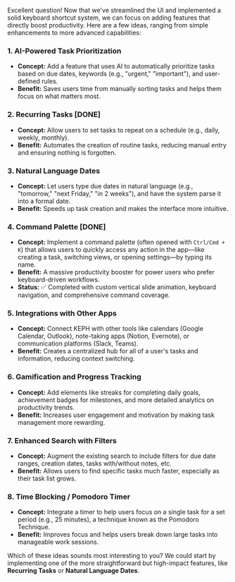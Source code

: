 


          
Excellent question! Now that we've streamlined the UI and implemented a solid keyboard shortcut system, we can focus on adding features that directly boost productivity. Here are a few ideas, ranging from simple enhancements to more advanced capabilities:

### 1. **AI-Powered Task Prioritization**

- **Concept:** Add a feature that uses AI to automatically prioritize tasks based on due dates, keywords (e.g., "urgent," "important"), and user-defined rules.
- **Benefit:** Saves users time from manually sorting tasks and helps them focus on what matters most.

### 2. **Recurring Tasks [DONE]**

- **Concept:** Allow users to set tasks to repeat on a schedule (e.g., daily, weekly, monthly).
- **Benefit:** Automates the creation of routine tasks, reducing manual entry and ensuring nothing is forgotten.

### 3. **Natural Language Dates**

- **Concept:** Let users type due dates in natural language (e.g., "tomorrow," "next Friday," "in 2 weeks"), and have the system parse it into a formal date.
- **Benefit:** Speeds up task creation and makes the interface more intuitive.

### 4. **Command Palette [DONE]**

- **Concept:** Implement a command palette (often opened with `Ctrl/Cmd + K`) that allows users to quickly access any action in the app—like creating a task, switching views, or opening settings—by typing its name.
- **Benefit:** A massive productivity booster for power users who prefer keyboard-driven workflows.
- **Status:** ✅ Completed with custom vertical slide animation, keyboard navigation, and comprehensive command coverage.

### 5. **Integrations with Other Apps**

- **Concept:** Connect KEPH with other tools like calendars (Google Calendar, Outlook), note-taking apps (Notion, Evernote), or communication platforms (Slack, Teams).
- **Benefit:** Creates a centralized hub for all of a user's tasks and information, reducing context switching.

### 6. **Gamification and Progress Tracking**

- **Concept:** Add elements like streaks for completing daily goals, achievement badges for milestones, and more detailed analytics on productivity trends.
- **Benefit:** Increases user engagement and motivation by making task management more rewarding.

### 7. **Enhanced Search with Filters**

- **Concept:** Augment the existing search to include filters for due date ranges, creation dates, tasks with/without notes, etc.
- **Benefit:** Allows users to find specific tasks much faster, especially as their task list grows.

### 8. **Time Blocking / Pomodoro Timer**

- **Concept:** Integrate a timer to help users focus on a single task for a set period (e.g., 25 minutes), a technique known as the Pomodoro Technique.
- **Benefit:** Improves focus and helps users break down large tasks into manageable work sessions.

Which of these ideas sounds most interesting to you? We could start by implementing one of the more straightforward but high-impact features, like **Recurring Tasks** or **Natural Language Dates**.
        